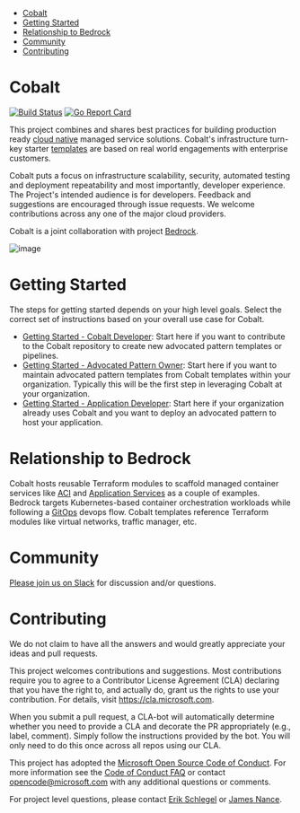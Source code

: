 - [Cobalt](#cobalt)
- [Getting Started](#getting-started)
- [Relationship to Bedrock](#relationship-to-bedrock)
- [Community](#community)
- [Contributing](#contributing)

# Cobalt

[![Build Status](https://dev.azure.com/csedallascrew/project-cobalt/_apis/build/status/Microsoft.cobalt?branchName=master)](https://dev.azure.com/csedallascrew/project-cobalt/_build/latest?definitionId=2&branchName=master)
[![Go Report Card](https://goreportcard.com/badge/github.com/microsoft/cobalt)](https://goreportcard.com/report/github.com/microsoft/cobalt)

This project combines and shares best practices for building production ready [cloud native](https://www.cncf.io/) managed service solutions. Cobalt's infrastructure turn-key starter [templates](./infra/README.md) are based on real world engagements with enterprise customers.

Cobalt puts a focus on infrastructure scalability, security, automated testing and deployment repeatability and most importantly, developer experience. The Project's intended audience is for developers. Feedback and suggestions are encouraged through issue requests. We welcome contributions across any one of the major cloud providers.

Cobalt is a joint collaboration with project [Bedrock](https://github.com/Microsoft/bedrock).


![image](https://user-images.githubusercontent.com/7635865/60480300-be8ffb80-9c4e-11e9-819a-221cea2cb93b.png)

# Getting Started

The steps for getting started depends on your high level goals. Select the correct set of instructions based on your overall use case for Cobalt.

- [Getting Started - Cobalt Developer](./GETTING_STARTED_COBALT_DEV.md): Start here if you want to contribute to the Cobalt repository to create new advocated pattern templates or pipelines.
- [Getting Started - Advocated Pattern Owner](./GETTING_STARTED_ADD_PAT_OWNER.md): Start here if you want to maintain advocated pattern templates from Cobalt templates within your organization. Typically this will be the first step in leveraging Cobalt at your organization.
- [Getting Started - Application Developer](./GETTING_STARTED_APP_DEV.md): Start here if your organization already uses Cobalt and you want to deploy an advocated pattern to host your application.




# Relationship to Bedrock

Cobalt hosts reusable Terraform modules to scaffold managed container services like [ACI](https://docs.microsoft.com/en-us/azure/container-instances/) and [Application Services](https://docs.microsoft.com/en-us/azure/app-service/) as a couple of examples. Bedrock targets Kubernetes-based container orchestration workloads while following a [GitOps](https://medium.com/@timfpark/highly-effective-kubernetes-deployments-with-gitops-c7a0354f1446) devops flow. Cobalt templates reference Terraform modules like virtual networks, traffic manager, etc.


# Community

[Please join us on Slack](https://publicslack.com/slacks/https-bedrockco-slack-com/invites/new) for discussion and/or questions.

# Contributing

We do not claim to have all the answers and would greatly appreciate your ideas and pull requests.

This project welcomes contributions and suggestions. Most contributions require you to agree to a
Contributor License Agreement (CLA) declaring that you have the right to, and actually do, grant us
the rights to use your contribution. For details, visit https://cla.microsoft.com.

When you submit a pull request, a CLA-bot will automatically determine whether you need to provide
a CLA and decorate the PR appropriately (e.g., label, comment). Simply follow the instructions
provided by the bot. You will only need to do this once across all repos using our CLA.

This project has adopted the [Microsoft Open Source Code of Conduct](https://opensource.microsoft.com/codeofconduct/).
For more information see the [Code of Conduct FAQ](https://opensource.microsoft.com/codeofconduct/faq/) or
contact [opencode@microsoft.com](mailto:opencode@microsoft.com) with any additional questions or comments.

For project level questions, please contact [Erik Schlegel](mailto:erisch@microsoft.com) or [James Nance](mailto:james.nance@microsoft.com).
